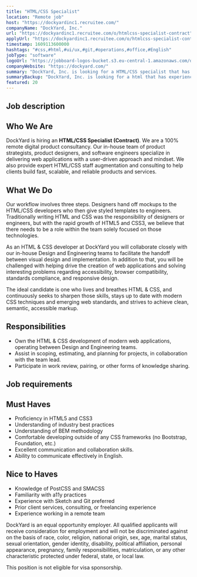 ```yaml
---
title: "HTML/CSS Specialist"
location: "Remote job"
host: "https://dockyardinc1.recruitee.com/"
companyName: "DockYard, Inc."
url: "https://dockyardinc1.recruitee.com/o/htmlcss-specialist-contract"
applyUrl: "https://dockyardinc1.recruitee.com/o/htmlcss-specialist-contract/c/new"
timestamp: 1609113600000
hashtags: "#css,#html,#ui/ux,#git,#operations,#office,#English"
jobType: "software"
logoUrl: "https://jobboard-logos-bucket.s3.eu-central-1.amazonaws.com/dockyard-inc-"
companyWebsite: "https://dockyard.com/"
summary: "DockYard, Inc. is looking for a HTML/CSS specialist that has experience with Sketch and Git."
summaryBackup: "DockYard, Inc. is looking for a html that has experience in: #css, #html, #ui/ux."
featured: 20
---
```


## Job description

## ****Who We Are****

DockYard is hiring an **HTML/CSS Specialist (Contract)**. We are a 100% remote digital product consultancy. Our in-house team of product strategists, product designers, and software engineers specialize in delivering web applications with a user-driven approach and mindset. We also provide expert HTML/CSS staff augmentation and consulting to help clients build fast, scalable, and reliable products and services.

## What We Do

Our workflow involves three steps. Designers hand off mockups to the HTML/CSS developers who then give styled templates to engineers. Traditionally writing HTML and CSS was the responsibility of designers or engineers, but with the rapid growth of HTML5 and CSS3, we believe that there needs to be a role within the team solely focused on those technologies.

As an HTML & CSS developer at DockYard you will collaborate closely with our in-house Design and Engineering teams to facilitate the handoff between visual design and implementation. In addition to that, you will be challenged with helping drive the creation of web applications and solving interesting problems regarding accessibility, browser compatibility, standards compliance, and responsive design.

The ideal candidate is one who lives and breathes HTML & CSS, and continuously seeks to sharpen those skills, stays up to date with modern CSS techniques and emerging web standards, and strives to achieve clean, semantic, accessible markup.

## Responsibilities

*   Own the HTML & CSS development of modern web applications, operating between Design and Engineering teams.
*   Assist in scoping, estimating, and planning for projects, in collaboration with the team lead.
*   Participate in work review, pairing, or other forms of knowledge sharing.

## Job requirements

## Must Haves

*   Proficiency in HTML5 and CSS3
*   Understanding of industry best practices
*   Understanding of BEM methodology
*   Comfortable developing outside of any CSS frameworks (no Bootstrap, Foundation, etc.)
*   Excellent communication and collaboration skills.
*   Ability to communicate effectively in English.

## Nice to Haves

*   Knowledge of PostCSS and SMACSS
*   Familiarity with a11y practices
*   Experience with Sketch and Git preferred
*   Prior client services, consulting, or freelancing experience
*   Experience working in a remote team

DockYard is an equal opportunity employer. All qualified applicants will receive consideration for employment and will not be discriminated against on the basis of race, color, religion, national origin, sex, age, marital status, sexual orientation, gender identity, disability, political affiliation, personal appearance, pregnancy, family responsibilities, matriculation, or any other characteristic protected under federal, state, or local law.

This position is not eligible for visa sponsorship.
